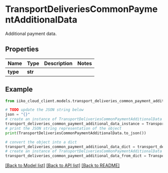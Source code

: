 # TransportDeliveriesCommonPaymentAdditionalData

Additional payment data.

## Properties

Name | Type | Description | Notes
------------ | ------------- | ------------- | -------------
**type** | **str** |  | 

## Example

```python
from iiko_cloud_client.models.transport_deliveries_common_payment_additional_data import TransportDeliveriesCommonPaymentAdditionalData

# TODO update the JSON string below
json = "{}"
# create an instance of TransportDeliveriesCommonPaymentAdditionalData from a JSON string
transport_deliveries_common_payment_additional_data_instance = TransportDeliveriesCommonPaymentAdditionalData.from_json(json)
# print the JSON string representation of the object
print(TransportDeliveriesCommonPaymentAdditionalData.to_json())

# convert the object into a dict
transport_deliveries_common_payment_additional_data_dict = transport_deliveries_common_payment_additional_data_instance.to_dict()
# create an instance of TransportDeliveriesCommonPaymentAdditionalData from a dict
transport_deliveries_common_payment_additional_data_from_dict = TransportDeliveriesCommonPaymentAdditionalData.from_dict(transport_deliveries_common_payment_additional_data_dict)
```
[[Back to Model list]](../README.md#documentation-for-models) [[Back to API list]](../README.md#documentation-for-api-endpoints) [[Back to README]](../README.md)


